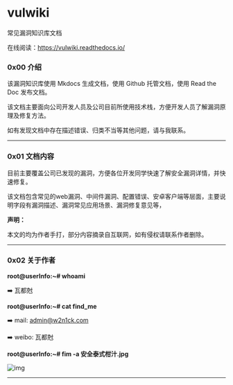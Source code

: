 # vulwiki
常见漏洞知识库文档

在线阅读：https://vulwiki.readthedocs.io/

### 0x00 介绍

该漏洞知识库使用 Mkdocs 生成文档，使用 Github 托管文档，使用 Read the Doc 发布文档。

该文档主要面向公司开发人员及公司目前所使用技术栈，方便开发人员了解漏洞原理及修复方法。

如有发现文档中存在描述错误、归类不当等其他问题，请与我联系。

------
### 0x01 文档内容

目前主要覆盖公司已发现的漏洞，方便各位开发同学快速了解安全漏洞详情，并快速修复。

该文档包含常见的web漏洞、中间件漏洞、配置错误、安卓客户端等层面，主要说明字段有漏洞描述、漏洞常见应用场景、漏洞修复意见等，

**声明：**

本文的均为作者手打，部分内容摘录自互联网，如有侵权请联系作者删除。

------

### 0x02 关于作者

**root@userInfo:~# whoami**

➡️ 瓦都尅

**root@userInfo:~# cat find_me**

➡️ mail: admin@w2n1ck.com

➡️ weibo: 瓦都尅

**root@userInfo:~# fim -a 安全泰式柑汁.jpg**

![img](http://www.w2n1ck.com/static/img/wxgzh.jpg)

------

